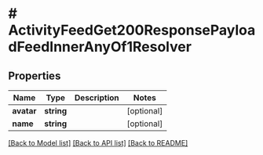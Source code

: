 # # ActivityFeedGet200ResponsePayloadFeedInnerAnyOf1Resolver

## Properties

Name | Type | Description | Notes
------------ | ------------- | ------------- | -------------
**avatar** | **string** |  | [optional]
**name** | **string** |  | [optional]

[[Back to Model list]](../../README.md#models) [[Back to API list]](../../README.md#endpoints) [[Back to README]](../../README.md)
